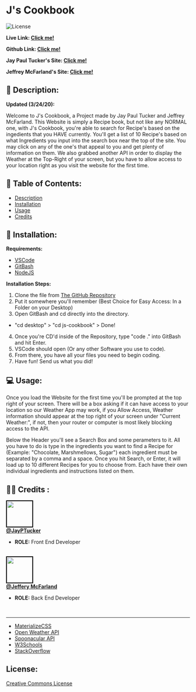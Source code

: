 # J's Cookbook

![License](https://img.shields.io/badge/License-CCL-brightgreen) 

**Live Link:  [Click me!](https://jayptucker.github.io/js-cookbook/)**

**Github Link: [Click me!](https://github.com/JayPTucker/js-cookbook)**

**Jay Paul Tucker's Site:  [Click me!](https://www.jayptucker.com/)**

**Jeffrey McFarland's Site: [Click me!](https://jeffreymcfarland.github.io/)**
 
## 📄 Description: <a name='description'></a> 
**Updated (3/24/20):**

Welcome to J's Cookbook, a Project made by Jay Paul Tucker and Jeffrey McFarland.  This Website is simply a Recipe book, but not like any NORMAL one, with J's Cookbook, you're able to search for Recipe's based on the ingedients that you HAVE currently.  You'll get a list of 10 Recipe's based on what Ingredients you input into the search box near the top of the site.  You may click on any of the one's that appeal to you and get plenty of information on them.  We also grabbed another API in order to display the Weather at the Top-Right of your screen, but you have to allow access to your location right as you visit the website for the first time.
 
## 📖 Table of Contents: 
- [Description](#description) 
- [Installation](#installation) 
- [Usage](#usage) 
- [Credits](#credits) 

 
## 🔌 Installation: <a name='installation'></a> 

**Requirements:**
- [VSCode](https://code.visualstudio.com/)
- [GitBash](https://git-scm.com/downloads)
- [NodeJS](https://nodejs.org/en/)

**Installation Steps:**
1. Clone the file from [The GitHub Repository](https://github.com/JayPTucker/js-cookbook)
2. Put it somewhere you'll remember (Best Choice for Easy Access: In a Folder on your Desktop)
3. Open GitBash and cd directly into the directory.
- "cd desktop" > "cd js-cookbook" > Done!
4. Once you're CD'd inside of the Repository, type "code ." into GitBash and hit Enter.
5. VSCode should open (Or any other Software you use to code).
6. From there, you have all your files you need to begin coding.
7. Have fun! Send us what you did!
 
## 💻 Usage: <a name='usage'></a> 
 
Once you load the Website for the first time you'll be prompted at the top right of your screen.  There will be a box asking if it can have access to your location so our Weather App may work, if you Allow Access, Weather information should appear at the top right of your screen under "Current Weather:", if not, then your router or computer is most likely blocking access to the API.

Below the Header you'll see a Search Box and some perameters to it.  All you have to do is type in the ingredients you want to find a Recipe for (Example: "Chocolate, Marshmellows, Sugar") each ingredient must be separated by a comma and a space.  Once you hit Search, or Enter, it will load up to 10 different Recipes for you to choose from.  Each have their own individual ingredients and instructions listed on them.

 
## 👨‍💼 Credits <a name='credits'></a>: 
 
<img src="https://avatars3.githubusercontent.com/u/58493507?s=460&u=263ac14280eff2f063c0507859985bb7750aaa00&v=4" width="70" style="border: 2px solid black"></img><br>
<a href="https://jayptucker.com"><b>@JayPTucker</b></a>
<ul>
    <li><b>ROLE:</b> Front End Developer</li>
</ul>
<br>
<img src="https://avatars3.githubusercontent.com/u/59814218?s=400&u=6410ceeee9ce1fedab87b6daba109125faa4c7c2&v=4" width="70" style="border: 2px solid black"></img><br>
<a href="https://github.com/JayPTucker"><b>@Jeffery McFarland</b></a>
<ul>
    <li><b>ROLE:</b> Back End Developer</li>
</ul>
<br>

-----------

- [MaterializeCSS](https://materializecss.com/)
- [Open Weather API](https://openweathermap.org/api)
- [Spoonacular API](https://rapidapi.com/spoonacular/api/recipe-food-nutrition)
- [W3Schools](https://www.w3schools.com/)
- [StackOverflow](https://stackoverflow.com/)

## License:
[Creative Commons License](https://creativecommons.org/licenses/by-nc-nd/4.0/)
